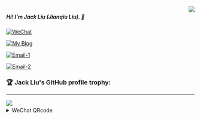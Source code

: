 <img align="right" src="https://github-readme-stats.vercel.app/api?username=ljq&cache_seconds=1800&show_icons=true&theme=onedark&layout=compact&border_radius=25&hide_border=False&custom_title=ljq@GitHub%20Jack%20Liu's%20GitHub%20Stats" />

##### Hi! I'm Jack Liu (Jianqiu Liu). 👋


[![WeChat ](https://img.shields.io/badge/WeChat-labsec-brightgreen.svg?style=plastic&logo=wechat)](https://github.com/ljq)  

[![My Blog](https://img.shields.io/badge/My%20blog-defense.ink-brightgreen.svg?style=plastic&logo=blogger)](defense.ink)  

[![Email-1](https://img.shields.io/badge/Email%201-stackgo@163.com-brightgreen.svg?style=plastic&logo=mail.ru)](mailto:stackgo@163.com)  

[![Email-2](https://img.shields.io/badge/Email%202-jackliu8909@gmail.com-brightgreen.svg?style=plastic&logo=gmail)](mailto:jackliu8909@gmail.com)  



### 🏆 Jack Liu's GitHub profile trophy:

---
<a href="https://github.com/ryo-ma/github-profile-trophy">
  <img width=800 src="https://github-profile-trophy.vercel.app/?username=ljq&column=8&theme=radical&no-frame=true&no-bg=true"/>
</a>



<details>
<summary>WeChat QRcode</summary>

![labsec](https://raw.githubusercontent.com/ljq/ljq/main/wechat-ljq.png)

✨![visitors](https://visitor-badge.glitch.me/badge?page_id=ljq)✨
</details>


